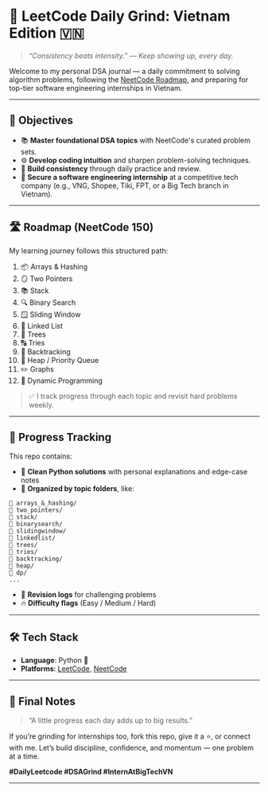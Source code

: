 # 🧠 LeetCode Daily Grind: Vietnam Edition 🇻🇳  
> _“Consistency beats intensity.” — Keep showing up, every day._

Welcome to my personal DSA journal — a daily commitment to solving algorithm problems, following the [NeetCode Roadmap](https://neetcode.io/), and preparing for top-tier software engineering internships in Vietnam.

---

## 🎯 Objectives

- 📚 **Master foundational DSA topics** with NeetCode's curated problem sets.
- ⚙️ **Develop coding intuition** and sharpen problem-solving techniques.
- 🔁 **Build consistency** through daily practice and review.
- 💼 **Secure a software engineering internship** at a competitive tech company (e.g., VNG, Shopee, Tiki, FPT, or a Big Tech branch in Vietnam).

---

## 🛣️ Roadmap (NeetCode 150)

My learning journey follows this structured path:

1. 📦 Arrays & Hashing  
2. 🪞 Two Pointers  
3. 📚 Stack  
4. 🔍 Binary Search  
5. 🪟 Sliding Window  
6. 🔗 Linked List  
7. 🌳 Trees  
8. 🔠 Tries  
9. 🧩 Backtracking  
10. 🛞 Heap / Priority Queue  
11. ✏️ Graphs  
12. 🔁 Dynamic Programming

> ✅ I track progress through each topic and revisit hard problems weekly.

---

## 📅 Progress Tracking

This repo contains:

- 🧠 **Clean Python solutions** with personal explanations and edge-case notes  
- 📂 **Organized by topic folders**, like:

```
📁 arrays_&_hashing/
📁 two_pointers/
📁 stack/
📁 binarysearch/
📁 slidingwindow/
📁 linkedlist/
📁 trees/
📁 tries/
📁 backtracking/
📁 heap/
📁 dp/
...
```

- 🔁 **Revision logs** for challenging problems  
- 🔥 **Difficulty flags** (Easy / Medium / Hard)

---

## 🛠️ Tech Stack

- **Language**: Python 🐍  
- **Platforms**: [LeetCode](https://leetcode.com/), [NeetCode](https://neetcode.io/)

---

## 🏁 Final Notes

> “A little progress each day adds up to big results.”

If you’re grinding for internships too, fork this repo, give it a ⭐, or connect with me. Let’s build discipline, confidence, and momentum — one problem at a time.

**#DailyLeetcode #DSAGrind #InternAtBigTechVN**

---